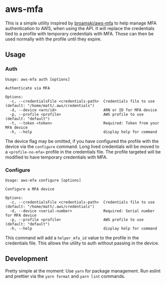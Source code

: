 # aws-mfa

This is a simple utility inspired by [broamski/aws-mfa](https://github.com/broamski/aws-mfa) to help manage MFA authentication to AWS, when using the API. It will replace the credentials tied to a profile with temporary credentials with MFA. Those can then be used normally with the profile until they expire.

## Usage

### Auth

```
Usage: aws-mfa auth [options]

Authenticate via MFA

Options:
  -c, --credentialsFile <credentials-path>  Credentials file to use (default: "/home/matt/.aws/credentials")
  -d, --device <arn/id>                     ARN or ID for MFA device
  -p, --profile <profile>                   AWS profile to use (default: "default")
  -t, --token <token>                       Required: Token from your MFA device
  -h, --help                                display help for command
```

The device flag may be omitted, if you have configured the profile with the device via the `configure` command.
Long lived credentials will be moved to a `<profile-no-mfa>` profile in the credentials file. The profile targeted will be modified to have temporary credentials with MFA.

### Configure

```
Usage: aws-mfa configure [options]

Configure a MFA device

Options:
  -c, --credentialsFile <credentials-path>  Credentials file to use (default: "/home/matt/.aws/credentials")
  -d, --device <serial-number>              Required: Serial number for MFA device
  -p, --profile <profile>                   AWS profile to use (default: "default")
  -h, --help                                display help for command
```

This command will add a `helper_mfa_id` value to the profile in the credentials file. This allows the utility to auth without passing in the device.

## Development

Pretty simple at the moment:
Use `yarn` for package management.
Run eslint and prettier via the `yarn format` and `yarn lint` commands.
